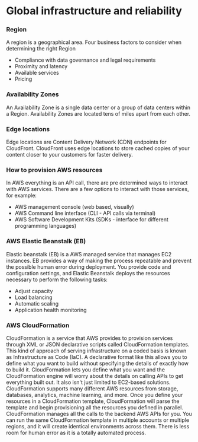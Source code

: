 # Global infrastructure and reliability

### Region
A region is a geographical area. Four business factors to consider when determining the right Region 
  - Compliance with data governance and legal requirements
  - Proximity and latency
  - Available services
  - Pricing

### Availability Zones
An Availability Zone is a single data center or a group of data centers within a Region. Availability Zones are located tens of miles apart from each other.

### Edge locations
Edge locations are Content Delivery Network (CDN) endpoints for CloudFront. CloudFront uses edge locations to store cached copies of your content closer 
to your customers for faster delivery.

### How to provision AWS resources
In AWS everything is an API call, there are pre determined ways to interact with AWS services. 
There are a few options to interact with those services, for example:
  - AWS management console (web based, visually)
  - AWS Command line interface (CLI - API calls via terminal)
  - AWS Software Development Kits (SDKs - interface for different programming languages)

### AWS Elastic Beanstalk (EB)
Elastic beanstalk (EB) is a AWS managed service that manages EC2 instances. EB provides a way of making the process repeatable and prevent the possible human error 
during deployment. You provide code and configuration settings, and Elastic Beanstalk deploys the resources necessary to perform the following tasks:
  - Adjust capacity
  - Load balancing
  - Automatic scaling
  - Application health monitoring

### AWS CloudFormation
CloudFormation is a service that AWS provides to provision services through XML or JSON declarative scripts called CloudFormation templates. This kind of 
approach of serving infrastructure on a coded basis is known as Infrastructure as Code (IaC). A declarative format like this allows you to define what you want 
to build without specifying the details of exactly how to build it. CloudFormation lets you define what you want and the CloudFormation engine will worry about 
the details on calling APIs to get everything built out. It also isn't just limited to EC2-based solutions. CloudFormation supports many different AWS resources 
from storage, databases, analytics, machine learning, and more. Once you define your resources in a CloudFormation template, 
CloudFormation will parse the template and begin provisioning all the resources you defined in parallel. CloudFormation manages all the calls to the backend AWS 
APIs for you. You can run the same CloudFormation template in multiple accounts or multiple regions, and it will create identical environments across them. There 
is less room for human error as it is a totally automated process. 
